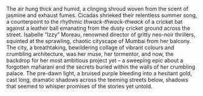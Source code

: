 The air hung thick and humid, a clinging shroud woven from the scent of jasmine and exhaust fumes.  Cicadas shrieked their relentless summer song, a counterpoint to the rhythmic *thwack-thwack-thwack* of a cricket bat against a leather ball emanating from the dusty cricket ground across the street.  Isabelle “Izzy” Moreau, renowned director of gritty neo-noir thrillers, squinted at the sprawling, chaotic cityscape of Mumbai from her balcony.  The city, a breathtaking, bewildering collage of vibrant colours and crumbling architecture, was her muse, her tormentor, and now, the backdrop for her most ambitious project yet – a sweeping epic about a forgotten maharani and the secrets buried within the walls of her crumbling palace.  The pre-dawn light, a bruised purple bleeding into a hesitant gold, cast long, dramatic shadows across the teeming streets below, shadows that seemed to whisper promises of the stories yet untold.
